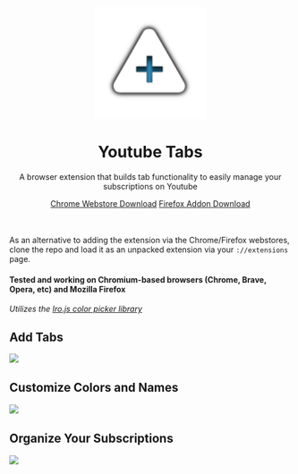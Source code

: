 <p align="center">
  <img width="200" height="200" src="icon.png">
  <h1 align="center">Youtube Tabs</h1>
</p>
<p align="center">
  A browser extension that builds tab functionality to easily manage your subscriptions on Youtube
</p>
<p align="center">
  <a href="https://chrome.google.com/webstore/detail/subscription-folders-for/jfdifkfmidcljpedkckpampdeffhlfhn">Chrome Webstore Download</a>
  <a href="https://addons.mozilla.org/en-US/firefox/addon/youtube-tabs-/">Firefox Addon Download</a>
  <br>
  <br>
  <br>
</p>



As an alternative to adding the extension via the Chrome/Firefox webstores, clone the repo and load it as an unpacked extension via your `://extensions` page.

#### Tested and working on Chromium-based browsers (Chrome, Brave, Opera, etc) and Mozilla Firefox

*Utilizes the [Iro.js color picker library](https://iro.js.org/)*

## Add Tabs
![](https://i.imgur.com/pP4UMRx.gif)

## Customize Colors and Names
![](https://i.imgur.com/kkcO61I.gif)

## Organize Your Subscriptions
![](https://i.imgur.com/IqTzINv.gif)
